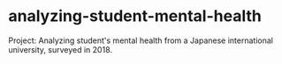 # analyzing-student-mental-health
Project: Analyzing student's mental health from a Japanese international university, surveyed in 2018.
